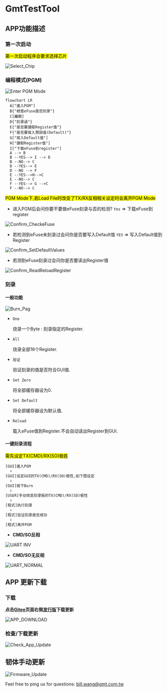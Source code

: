 # GmtTestTool

## APP功能描述

### 第一次启动

<mark>第一次启动程序会要求选择芯片</mark>

![Select_Chip](assets/SelectChip.png)

### 编程模式(PGM)

![Enter PGM Mode](assets/Enter_PGM.png)

```mermaid
flowchart LR
  A["進入PGM"]
  B{"檢查eFuse是否刻录"}
  C[離開]
  D{"刻录過"}
  E{"是否要讀取Register值"}
  F{"是否要寫入預設值(Default)"}
  G["寫入Default值"]
  H["讀取Register值"]
  I["下载eFuse到register"]
  A --> B
  B --YES--> I --> D
  B --NO--> C
  D --YES--> E
  D --NO --> F
  E --YES-->H-->C
  E --NO--> C
  F --YES--> G -->C
  F --NO--> C
```

<mark>PGM Mode下,若Load File时改变了TX/RX反相相关设定时会离开PGM Mode</mark>

- 进入PGM后会问你要不要做eFuse刻录与否的检测?
  `Yes` => 下载eFuse到register

![Confirm_CheckeFuse](assets/Confirm_CheckeFuse.png)

- 若检测到eFuse未刻录过会问你是否要写入Default值
 `YES` => 写入Default值到Register

![Confirm_SetDefaultValues](assets/Confirm_SetDefaultValues.png)

- 若测到eFuse刻录过会问你是否要读出Register值

![Confirm_ReadReloadRegister](assets/Confirm_ReadReloadRegister.png)

### 刻录

#### 一般功能

![Burn_Pag](assets/Burn_Page.png)

- `One`

  烧录一个Byte : 刻录指定的Register.

- `All`

  烧录全部16个Register.

- `验证`

  验证刻录的值是否符合GUI值.

- `Set Zero`

  将全部缓存器设为0.

- `Set Default`

  将全部缓存器设为默认值.

- `Reload`

  载入eFuse值到Register.不会自动读出Register到GUI.

#### 一键刻录流程

<mark>需先设定TX(CMD)/RX(SO)极姓</mark>

```text
[GUI]進入PGM
  ↓
[GUI]设定GUI的TX(CMD)/RX(SO)极性,如下图设定
  ↓
[GUI]按下Burn  
  ↓
[USER]手动改变刻录板的TX(CMD)/RX(SO)极性
  ↓
[程式]执行刻录
  ↓
[程式]验证刻录是否成功
  ↓
[程式]离开PGM
```

- **CMD/SO反相**

![UART INV](assets/UART_INV.png)

- **CMD/SO无反相**

![UART_NORMAL](assets/UART_NORMAL.png)

## APP 更新下载

### 下载

**点击[Gitee](https://gitee.com/billwang168/gmt-test-tool)页面右侧[发行版](https://gitee.com/billwang168/gmt-test-tool/releases)下载更新**

![APP_DOWNLOAD](assets/APP_DOWNLOAD.png)

### 检查/下载更新

![Check_App_Update](assets/Check_App_Update.png)

## 韧体手动更新

![Firmware_Update](assets/Firmware_Update.png)

Feel free to ping us for questions:
 [bill.wang@gmt.com.tw](mailto:bill.wang@gmt.com.tw)
